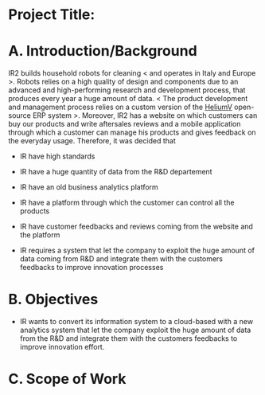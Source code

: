 # Project Title:

<!--
Lee County Utilities (LCU) owns and operates the Pinewoods Water Treatment Plant and related public water supply wellfield south of Corkscrew Road approximately one mile east of Interstate I- 75. Currently, the wellfield consists of wells withdrawing water from traditional sources, the surficial and sandstone aquifers. Given the competition for fresh water resources and potential wetland impacts LCU decided that further development of raw water from traditional sources in this area was not feasible. Therefore, it was decided that further wellfield development would be raw water from the Lower Hawthorne aquifer, an alternative source. Lee County has initiated the construction of Pinewoods Lower Hawthorne Wells and RO Treatment Plant Phase I. In phase I the storage tank and RO building were completed. The next phase of this project will consist of completion of the 3.2 million gallons per day (MGD) Reverse Osmosis (RO) Water Treatment Plant (WTP) and the related Lower Hawthorne Wellfield.
-->

# A. Introduction/Background
IR2 builds household robots for cleaning < and operates in Italy and Europe >. Robots relies on a high quality of design and components due to an advanced and high-performing research and development process, that produces every year a huge amount of data. < The product development and management process relies on a custom version of the [HeliumV](https://en.wikipedia.org/wiki/HeliumV) open-source ERP system >. Moreover, IR2 has a website on which customers can buy our products and write aftersales reviews and a mobile application through which a customer can manage his products and gives feedback on the everyday usage. 
Therefore, it was decided that 

- IR have high standards
- IR have a huge quantity of data from the R&D departement
- IR have an old business analytics platform
- IR have a platform through which the customer can control all the products
- IR have customer feedbacks and reviews coming from the website and the platform

- IR requires a system that let the company to exploit the huge amount of data coming from R&D and integrate them with the customers feedbacks to improve innovation processes

# B. Objectives

- IR wants to convert its information system to a cloud-based with a new analytics system that let the company exploit the huge amount of data from the R&D and integrate them with the customers feedbacks to improve innovation effort.

# C. Scope of Work
